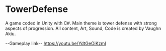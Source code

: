 # TowerDefense
A game coded in Unity with C#. Main theme is tower defense with strong aspects of progression. All content, Art, Sound, Code is created by Vaughn Akiu. 

--Gameplay link--    https://youtu.be/YdtGeOiKzmI

